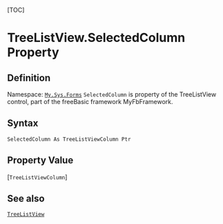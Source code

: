 [TOC]
# TreeListView.SelectedColumn Property

## Definition
Namespace: [`My.Sys.Forms`](My.Sys.Forms.md)
`SelectedColumn` is property of the TreeListView control, part of the freeBasic framework MyFbFramework.
## Syntax
```freeBasic
SelectedColumn As TreeListViewColumn Ptr
```
## Property Value
[`TreeListViewColumn`]
## See also
[`TreeListView`](TreeListView.md)
